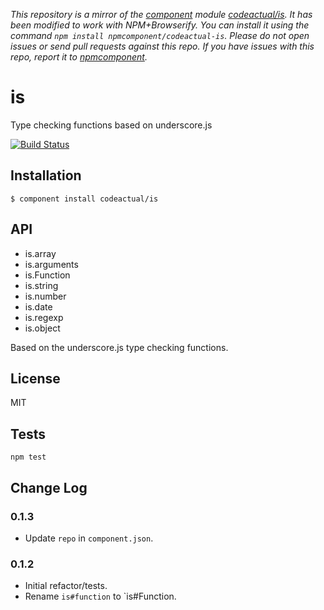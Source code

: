 *This repository is a mirror of the [component](http://component.io) module [codeactual/is](http://github.com/codeactual/is). It has been modified to work with NPM+Browserify. You can install it using the command `npm install npmcomponent/codeactual-is`. Please do not open issues or send pull requests against this repo. If you have issues with this repo, report it to [npmcomponent](https://github.com/airportyh/npmcomponent).*
# is

  Type checking functions based on underscore.js

[![Build Status](https://travis-ci.org/codeactual/is.png)](https://travis-ci.org/codeactual/is)

## Installation

```
$ component install codeactual/is
```

## API

- is.array
- is.arguments
- is.Function
- is.string
- is.number
- is.date
- is.regexp
- is.object

Based on the underscore.js type checking functions.

## License

  MIT

## Tests

    npm test

## Change Log

### 0.1.3

* Update `repo` in `component.json`.

### 0.1.2

* Initial refactor/tests.
* Rename `is#function` to `is#Function.
